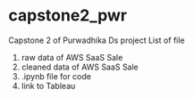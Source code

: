 # capstone2_pwr
Capstone 2 of Purwadhika Ds project
List of file
  1. raw data of AWS SaaS Sale
  2. cleaned data of AWS SaaS Sale
  3. .ipynb file for code
  4. link to Tableau
